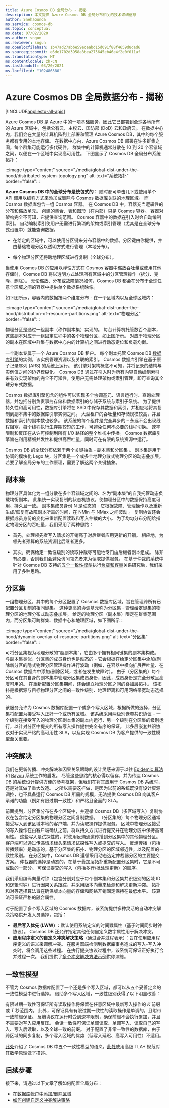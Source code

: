 ```yaml
---
title: Azure Cosmos DB 全局分布 - 揭秘
description: 本文提供 Azure Cosmos DB 全局分布相关的技术详细信息
author: SnehaGunda
ms.service: cosmos-db
ms.topic: conceptual
ms.date: 07/02/2020
ms.author: sngun
ms.reviewer: sngun
ms.openlocfilehash: 1b47ad27abbe59eceabd15d091f88f4659d8dad6
ms.sourcegitcommit: e6de1702d3958a3bea275645eb46e4f2e0f011af
ms.translationtype: HT
ms.contentlocale: zh-CN
ms.lasthandoff: 03/20/2021
ms.locfileid: "102486380"
---
```

# <a name="global-data-distribution-with-azure-cosmos-db---under-the-hood"></a>Azure Cosmos DB 全局数据分布 - 揭秘
[!INCLUDE[appliesto-all-apis](includes/appliesto-all-apis.md)]

Azure Cosmos DB 是 Azure 中的一项基础服务，因此它已部署到全球各地所有的 Azure 区域中，包括公有云、主权云、国防部 (DoD) 云和政府云。 在数据中心内，我们会在大量的计算机阵列上部署和管理 Azure Cosmos DB，其中的每个服务都有专用的本地存储。 在数据中心内，Azure Cosmos DB 部署在许多群集之间，每个群集可能运行多代硬件。 群集中的计算机通常分散在 10 到 20 个容错域之间，以便在一个区域中实现高可用性。 下图显示了 Cosmos DB 全局分布系统拓扑：

:::image type="content" source="./media/global-dist-under-the-hood/distributed-system-topology.png" alt-text="系统拓扑" border="false":::

**Azure Cosmos DB 中的全球分布是统包式的：** 随时都可单击几下或使用单个 API 调用以编程方式来添加或删除与 Cosmos 数据库关联的地理区域。 而 Cosmos 数据库包含一组 Cosmos 容器。 在 Cosmos DB 中，容器充当逻辑性的分布和缩放单元。 创建的集合、表和图形（在内部）只是 Cosmos 容器。 容器对架构完全不可知，它提供查询范围。 Cosmos 容器中的数据在引入时会自动编制索引。 自动编制索引使用户无需进行繁琐的架构或索引管理（尤其是在全球分布式设置中）就能查询数据。  

- 在给定的区域中，可以使用分区键来分布容器中的数据。分区键由你提供，并由基础物理分区以透明方式进行管理（本地分布）。   

- 每个物理分区还将跨地理区域进行复制（全球分布）。 

当使用 Cosmos DB 的应用以弹性方式在 Cosmos 容器中缩放吞吐量或使用其他存储时，Cosmos DB 将以透明方式处理所有区域中的分区管理操作（拆分、克隆、删除）。 无论缩放、分布或故障情况如何，Cosmos DB 都会在分布于全球任意个区域之间的容器中提供单个数据系统映像。  

如下图所示，容器内的数据按两个维度分布 - 在一个区域内以及全球区域内：  

:::image type="content" source="./media/global-dist-under-the-hood/distribution-of-resource-partitions.png" alt-text="物理分区" border="false":::

物理分区是通过一组副本（称作副本集）实现的。  每台计算机托管数百个副本，这些副本对应于一组固定进程中的各个物理分区，如上图所示。 对应于物理分区的副本在区域中群集与数据中心内的计算机之间进行动态定位和负载均衡。  

一个副本专属于一个 Azure Cosmos DB 租户。 每个副本托管 Cosmos DB [数据库引擎](https://www.vldb.org/pvldb/vol8/p1668-shukla.pdf)的实例，该实例管理资源以及关联的索引。 Cosmos 数据库引擎在基于原子记录序列 (ARS) 的系统上运行。 该引擎对架构概念不可知，并将记录的结构与实例值之间的边界模糊化。 Cosmos DB 通过在引入时为所有内容自动编制索引来有效实现架构的完全不可知性，使用户无需处理架构或索引管理，即可查询其全球分布式数据。

Cosmos 数据库引擎包含的组件可以实现多个协调基元、语言运行时、查询处理器，并包括分别负责事务存储和数据索引的存储子系统与索引子系统。 为了提供持久性和高可用性，数据库引擎将在 SSD 中保存其数据和索引，并相应地将其复制到副本集中的数据库引擎实例之间。 大型租户的吞吐量和存储规模较高，并且数据和索引的副本数也较多。 该系统的每个组件是完全异步的 – 永远不会出现线程阻塞，每个线程执行生存期较短的工作，可避免任何不必要的线程切换。 速率限制和反压在从许可控制到所有 I/O 路径的整个堆栈中传播。 Cosmos 数据库引擎旨在利用精细并发性和提供高吞吐量，同时可在有限的系统资源中运行。

Cosmos DB 的全球分布依赖于两个关键抽象 - 副本集和分区集 。 副本集是用于协调的模块化 Lego 块，分区集是一个或多个地理分散式物理分区的动态叠加层。 若要了解全局分布的工作原理，需要了解这两个关键抽象。 

## <a name="replica-sets"></a>副本集

物理分区具体化为一组分散在多个容错域之间的、名为“副本集”的自我托管动态负载均衡副本。 此集统一实现复制的状态机协议，使物理分区中的数据保持高度可用、持久且一致。 副本集成员身份 N 是动态的 - 它根据故障、管理操作以及重新生成/恢复有故障副本所需的时间，在 NMin 与 NMax 之间波动  。 复制协议还会根据成员身份的变化来重新配置读取和写入仲裁的大小。 为了均匀分布分配给指定物理分区的吞吐量，我们采用了两种思路： 

- 首先，处理领先者写入请求的开销高于对后继者应用更新的开销。 相应地，为领先者预算的系统资源比后继者更多。 

- 其次，确保给定一致性级别的读取仲裁尽可能地专门由后继者副本组成。 除非有必要，否则我们会避免访问领先者来为读取提供服务。 在基于仲裁的系统中针对 Cosmos DB 支持的[五个一致性模型](consistency-levels.md)执行[负载和容量](https://www.cs.utexas.edu/~lorenzo/corsi/cs395t/04S/notes/naor98load.pdf)关系研究后，我们采用了多种思路。  

## <a name="partition-sets"></a>分区集

一组物理分区，其中的每个分区配置了 Cosmos 数据库区域，旨在管理跨所有已配置分区复制的相同键集。 这种更高的协调基元称为分区集 - 管理给定键集的物理分区的地理分布式动态叠加层。  给定的物理分区（副本集）限定在群集范围内，而分区集可跨群集、数据中心和地理区域，如下图所示：  

:::image type="content" source="./media/global-dist-under-the-hood/dynamic-overlay-of-resource-partitions.png" alt-text="分区集" border="false":::

可将分区集视为地理分散的“超副本集”，它由多个拥有相同键集的副本集构成。 与副本集类似，分区集的成员身份也是动态的 - 它会根据在给定分区集中添加/删除新分区的隐式物理分区管理操作进行波动（例如，在容器中横向扩展吞吐量、在 Cosmos 数据库中添加/删除区域，或者在发生故障时）。 由于（分区集的）每个分区可在其自身的副本集中管理分区集成员身份，因此，成员身份是完全分散且高度可用的。 在重新配置分区集期间，还会建立物理分区之间的叠加层拓扑。 该拓扑是根据源与目标物理分区之间的一致性级别、地理距离和可用网络带宽动态选择的。  

该服务允许为 Cosmos 数据库配置一个或多个写入区域，根据所做的选择，分区集将配置为接受写入正好一个或所有区域。 该系统采用两级别嵌套共识协议 – 一个级别在接受写入的物理分区副本集的副本内运行，另一个级别在分区集的级别运行，以针对分区中提交的所有写入操作提供完全有序的保证。 此多层嵌套共识协议对于实现严格的高可用性 SLA，以及实现 Cosmos DB 为客户提供的一致性模型至关重要。  

## <a name="conflict-resolution"></a>冲突解决

我们在更新传播、冲突解决和因果关系跟踪的设计灵感来源于以往 [Epidemic 算法](https://www.cs.utexas.edu/~lorenzo/corsi/cs395t/04S/notes/naor98load.pdf)和 [Bayou](https://zoo.cs.yale.edu/classes/cs422/2013/bib/terry95managing.pdf) 系统工作的启发。 尽管这些思路的核心得以留存，并为传达 Cosmos DB 的系统设计提供方便的参考框架，但我们在将其应用于 Cosmos DB 系统时，还是对其做了重大改造。 之所以需要这样做，是因为以前的系统既没有设计资源调控，也不具备运行 Cosmos DB 所需的规模，无法提供 Cosmos DB 向其客户承诺的功能（例如有限过期一致性）和严格且全面的 SLA。  

前面提到，分区集分布在多个区域中，并遵循 Cosmos DB（多区域写入）复制协议在包含给定分区集的物理分区之间复制数据。 （分区集的）每个物理分区通常接受写入到该区域本地的客户端，并为读取操作提供服务。 区域中物理分区接受的写入操作在由客户端确认之前，将以持久方式进行提交并在物理分区中保持高可用性。 这些写入是试探性的，将使用反熵通道传播到分区集中的其他物理分区。 客户端可以通过传递请求标头来请求试探性写入或提交的写入。 反熵传播（包括传播频率）是动态的，基于分区集的拓扑、物理分区的区域邻近性，以及配置的一致性级别。 在分区集中，Cosmos DB 遵循采用动态选定仲裁器分区的主要提交方案。 仲裁器的选择是动态的，在基于叠加层拓扑重新配置分区集时，它是不可或缺的一部分。 可保证提交的写入（包括多行/批处理更新）的顺序。 

我们采用编码向量时钟（包含分别对应于每个副本集和分区集共识级别的区域 ID 和逻辑时钟）进行因果关系跟踪，并采用版本向量来检测和解决更新冲突。 拓扑和对等选择算法旨在确保版本向量的存储和网络开销固定保持在最低水平。 该算法可保证严格的融合属性。  

对于配置了多个写入区域的 Cosmos 数据库，该系统提供多种灵活的自动冲突解决策略供开发人员选择，包括： 

- **最后写入优先 (LWW)** ：默认使用系统定义的时间戳属性（基于时间同步时钟协议）。 Cosmos DB 还允许指定其他任何自定义数字属性用于解决冲突。  
- **应用程序定义的自定义冲突解决策略**（通过合并过程表示）：旨在使用应用程序定义的语义来调解冲突。 在服务器端检测到数据库事务造成的写入-写入冲突时，将会调用这些过程。 在执行提交协议过程中，该系统可保证正好执行合并过程一次。 我们提供了[多个冲突解决方法示例](how-to-manage-conflicts.md)供你演练。  

## <a name="consistency-models"></a>一致性模型

不管为 Cosmos 数据库配置了一个还是多个写入区域，都可以从五个妥善定义的一致性模型中进行选择。 借助多个写入区域，一致性级别获得了以下明显改善：  

有限过期一致性可保证所有读取操作将保留在任意区域中最新写入操作的 *K* 前缀或 *T* 秒范围内。 此外，可保证具有有限过期一致性的读取操作是单调的，且附带一致前缀保证。 反熵协议在运行时受到速率限制，确保前缀不会执行累加，并且不需要对写入应用反压。 会话一致性可保证单调读取、单调写入、读取自己的写入、写入后读取，以及全球一致的前缀。 对于配置了非常一致性的数据库，由于跨区域的同步复制，多个写入区域的优势（低写入延迟、高写入可用性）不适用。

[此处](consistency-levels.md)介绍了 Cosmos DB 中五个一致性模型的语义，[此处](https://github.com/Azure/azure-cosmos-tla)使用高级 TLA+ 规范对其数学原理做了描述。

## <a name="next-steps"></a>后续步骤

接下来，请通过以下文章了解如何配置全局分布：

* [在数据库帐户中添加/删除区域](how-to-manage-database-account.md#addremove-regions-from-your-database-account)
* [如何创建自定义冲突解决策略](how-to-manage-conflicts.md#create-a-custom-conflict-resolution-policy)
